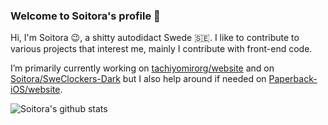 ### Welcome to Soitora's profile 👋

Hi, I'm Soitora 😉, a shitty autodidact Swede 🇸🇪. I like to contribute to various projects that interest me, mainly I contribute with front-end code.

I’m primarily currently working on [tachiyomirorg/website](https://github.com/tachiyomiorg/website/) and on [Soitora/SweClockers-Dark](https://github.com/Soitora/SweClockers-Dark/) but I also help around if needed on [Paperback-iOS/website](https://github.com/Paperback-iOS/website).

![Soitora's github stats](https://github-readme-stats.vercel.app/api?username=soitora&theme=dark&show_icons=true&hide_border=true&text_color=bbb&bg_color=00000000)
